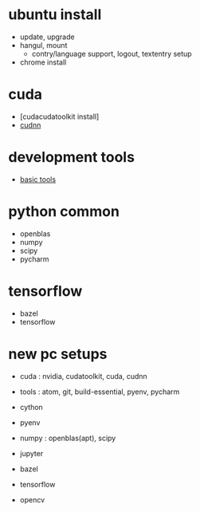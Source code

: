 ubuntu install
===
- update, upgrade
- hangul, mount
  - contry/language support, logout, textentry setup
- chrome install

cuda
===
- [cudacudatoolkit install]
- [cudnn](cudnn.md)

development tools
===
- [basic tools](basic.md)


python common
===
- openblas
- numpy
- scipy
- pycharm


tensorflow
===
- bazel
- tensorflow


new pc setups
===
- cuda : nvidia, cudatoolkit, cuda, cudnn
- tools : atom, git, build-essential, pyenv, pycharm
- cython
- pyenv
- numpy : openblas(apt), scipy
- jupyter

- bazel
- tensorflow
- opencv
